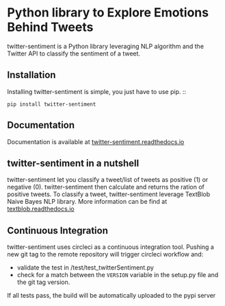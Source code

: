 Python library to Explore Emotions Behind Tweets
================================================

twitter-sentiment is a Python library leveraging NLP algorithm and the Twitter API to classify the sentiment of a tweet.

Installation 
------------ 
Installing twitter-sentiment is simple, you just have to use pip.
::

    pip install twitter-sentiment


Documentation
-------------  
Documentation is available at [twitter-sentiment.readthedocs.io](https://twitter-sentiment.readthedocs.io/en/latest/index.html)

twitter-sentiment in a nutshell
------------------------------
twitter-sentiment let you classify a tweet/list of tweets as positive (1) or negative (0). twitter-sentiment then calculate and returns the ration of positive tweets. To classify a tweet, twitter-sentiment leverage TextBlob Naive Bayes NLP library. More information can be find at [textblob.readthedocs.io](https://textblob.readthedocs.io/en/dev/advanced_usage.html#sentiment-analyzers)

Continuous Integration
---------------------
twitter-sentiment uses circleci as a continuous integration tool. Pushing a new git tag to the remote repository will trigger circleci workflow and:
* validate the test in /test/test_twitterSentiment.py
* check for a match between the `VERSION` variable in the setup.py file and the git tag version. 

If all tests pass, the build will be automatically uploaded to the pypi server
